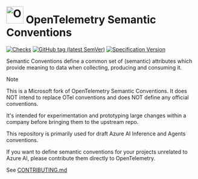 # <img src="https://opentelemetry.io/img/logos/opentelemetry-logo-nav.png" alt="OpenTelemetry Icon" width="45" height=""> OpenTelemetry Semantic Conventions

[![Checks](https://github.com/open-telemetry/semantic-conventions/workflows/Checks/badge.svg?branch=main)](https://github.com/open-telemetry/semantic-conventions/actions?query=workflow%3A%22Checks%22+branch%3Amain)
[![GitHub tag (latest SemVer)](https://img.shields.io/github/tag/open-telemetry/semantic-conventions.svg?logo=opentelemetry&&color=f5a800&label=Latest%20release)](https://github.com/open-telemetry/semantic-conventions/releases/latest)
[![Specification Version](https://img.shields.io/badge/OTel_specification_version-v1.43.0-blue?logo=opentelemetry&color=f5a800)](https://github.com/open-telemetry/opentelemetry-specification/releases/tag/v1.43.0)

Semantic Conventions define a common set of (semantic) attributes which
provide meaning to data when collecting, producing and consuming it.

> [!NOTE]
>
> This is a Microsoft fork of OpenTelemetry Semantic Conventions. 
> It does NOT intend to replace OTel conventions and does NOT define any official
> conventions.
> 
> It's intended for experimentation and prototyping large changes within a company 
> before bringing them to the upstream repo. 
> 
> This repository is primarily used for draft Azure AI Inference and Agents conventions.
> 
> If you want to define semantic conventions for your projects unrelated to Azure AI, 
> please contribute them directly to OpenTelemetry. 

See [CONTRIBUTING.md](CONTRIBUTING.md)
